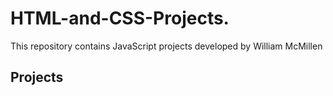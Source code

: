 # HTML-and-CSS-Projects.
This repository contains JavaScript projects developed by William McMillen

<h2>Projects</h2>
